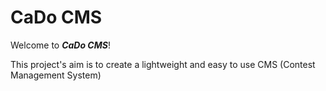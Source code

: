 # CaDo CMS
Welcome to _**CaDo CMS**_!

This project's aim is to create a lightweight and easy to use CMS (Contest Management System)
